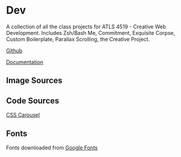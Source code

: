 # Dev

A collection of all the class projects for ATLS 4519 - Creative Web Development. Includes Zsh/Bash Me, Commitment, Exquisite Corpse, Custom Boilerplate, Parallax Scrolling, the Creative Project.

[Github](https://github.com/charliekoepke/ATLS4519)

[Documentation](https://charliekoepke.wordpress.com/projects/atls-4519-creative-web-development/)

## Image Sources

## Code Sources

[CSS Carousel](https://css-tricks.com/css-only-carousel/)

## Fonts

Fonts downloaded from [Google Fonts](https://fonts.google.com/)